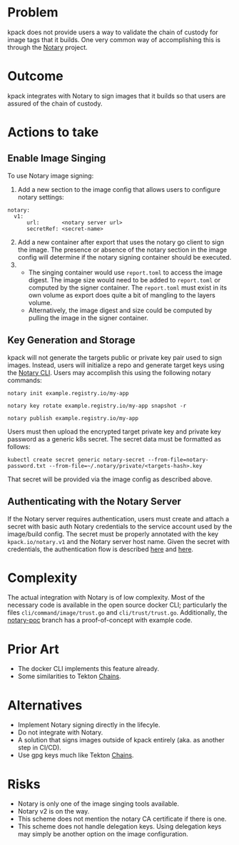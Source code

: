 # Problem
kpack does not provide users a way to validate the chain of custody for image tags that it builds. 
One very common way of accomplishing this is through the [Notary](https://github.com/theupdateframework/notary) project.

# Outcome
kpack integrates with Notary to sign images that it builds so that users are assured of the chain of custody.

# Actions to take

## Enable Image Singing
To use Notary image signing:
1. Add a new section to the image config that allows users to configure notary settings:
  ```
  notary:
    v1:
        url:       <notary server url>
        secretRef: <secret-name>
  ```
2. Add a new container after export that uses the notary go client to sign the image. The presence or absence of the notary section in the image config will determine if the notary signing container should be executed.
3.
    * The singing container would use `report.toml` to access the image digest. The image size would need to be added to `report.toml` or computed by the signer container.
      The `report.toml` must exist in its own volume as export does quite a bit of mangling to the layers volume.
    * Alternatively, the image digest and size could be computed by pulling the image in the signer container.

## Key Generation and Storage
kpack will not generate the targets public or private key pair used to sign images.
Instead, users will initialize a repo and generate target keys using the [Notary CLI](https://github.com/theupdateframework/notary/blob/master/docs/command_reference.md).
Users may accomplish this using the following notary commands:
```
notary init example.registry.io/my-app

notary key rotate example.registry.io/my-app snapshot -r

notary publish example.registry.io/my-app
```

Users must then upload the encrypted target private key and private key password as a generic k8s secret.
The secret data must be formatted as follows:
```
kubectl create secret generic notary-secret --from-file=notary-password.txt --from-file=~/.notary/private/<targets-hash>.key
```

That secret will be provided via the image config as described above.

## Authenticating with the Notary Server
If the Notary server requires authentication, users must create and attach a secret with basic auth Notary credentials to the service account used by the image/build config.
The secret must be properly annotated with the key `kpack.io/notary.v1` and the Notary server host name.
Given the secret with credentials, the authentication flow is described [here](https://github.com/theupdateframework/notary/blob/master/docs/service_architecture.md#example-client-server-signer-interaction) and [here](https://github.com/docker/distribution/blob/master/docs/spec/auth/token.md).

# Complexity
The actual integration with Notary is of low complexity.
Most of the necessary code is available in the open source docker CLI; particularly the files `cli/command/image/trust.go` and `cli/trust/trust.go`.
Additionally, the [notary-poc](https://github.com/pivotal/kpack/tree/notary-poc) branch has a proof-of-concept with example code.

# Prior Art
* The docker CLI implements this feature already.
* Some similarities to Tekton [Chains](https://github.com/tektoncd/chains).

# Alternatives
* Implement Notary signing directly in the lifecyle.
* Do not integrate with Notary.
* A solution that signs images outside of kpack entirely (aka. as another step in CI/CD).
* Use gpg keys much like Tekton [Chains](https://github.com/tektoncd/chains).

# Risks
* Notary is only one of the image singing tools available.
* Notary v2 is on the way.
* This scheme does not mention the notary CA certificate if there is one.
* This scheme does not handle delegation keys. Using delegation keys may simply be another option on the image configuration.
